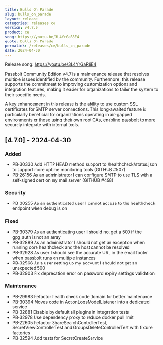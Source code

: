 ```yaml
---
title: Bulls On Parade
slug: bulls_on_parade
layout: release
categories: releases ce
version: v4.7.0
product: ce
song: https://youtu.be/3L4YrGaR8E4
quote: Bulls On Parade
permalink: /releases/ce/bulls_on_parade
date: 2024-04-30
---
```

Release song: https://youtu.be/3L4YrGaR8E4

Passbolt Community Edition v4.7 is a maintenance release that resolves multiple issues identified by the community. Furthermore, this release supports the commitment to improving customization options and integration features, making it easier for organizations to tailor the system to their specific needs.

A key enhancement in this release is the ability to use custom SSL certificates for SMTP server connections. This long-awaited feature is particularly beneficial for organizations operating in air-gapped environments or those using their own root CAs, enabling passbolt to more securely integrate with internal tools.

## [4.7.0] - 2024-04-30
### Added
- PB-30330 Add HTTP HEAD method support to /healthcheck/status.json to support more uptime monitoring tools (GITHUB #507)
- PB-26156 As an administrator I can configure SMTP to use TLS with a self-signed cert on my mail server (GITHUB #498)

### Security
- PB-30255 As an authenticated user I cannot access to the healthcheck endpoint when debug is on

### Fixed
- PB-30379 As an authenticating user I should not get a 500 if the gpg_auth is not an array
- PB-32889 As an administrator I should not get an exception when running core healthcheck and the host cannot be resolved
- PB-32928 As user I should see the accurate URL in the email footer when passbolt runs on multiple instances
- PB-32566 As a user setting up my account I should not get an unexpected 500
- PB-32903 Fix deprecation error on password expiry settings validation

### Maintenance
- PB-29983 Refactor health check code domain for better maintenance
- PB-30394 Moves code in ActionLogsModelListener into a dedicated service
- PB-32881 Disable by default all plugins in integration tests
- PB-32978 Use dependency proxy to reduce docker pull limit
- PB-22605 Refactor ShareSearchControllerTest, SecretViewControllerTest and GroupsDeleteControllerTest with fixture factories
- PB-32594 Add tests for SecretCreateService
